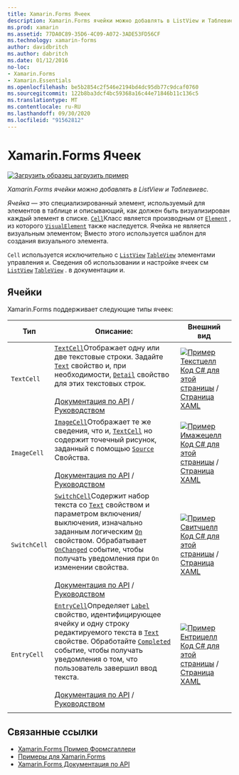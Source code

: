 ```yaml
---
title: Xamarin.Forms Ячеек
description: Xamarin.Forms ячейки можно добавлять в ListView и Таблевиевс. В этой статье перечислены ячейки, входящие в Xamarin.Forms .
ms.prod: xamarin
ms.assetid: 77DA0C89-35D6-4C09-A072-3ADE53FD56CF
ms.technology: xamarin-forms
author: davidbritch
ms.author: dabritch
ms.date: 01/12/2016
no-loc:
- Xamarin.Forms
- Xamarin.Essentials
ms.openlocfilehash: be5b2854c2f546e2194bd4dc95db77c9dcaf0760
ms.sourcegitcommit: 122b8ba3dcf4bc59368a16c44e71846b11c136c5
ms.translationtype: MT
ms.contentlocale: ru-RU
ms.lasthandoff: 09/30/2020
ms.locfileid: "91562812"
---
```

# <a name="no-locxamarinforms-cells"></a>Xamarin.Forms Ячеек

[![Загрузить образец](~/media/shared/download.png) загрузить пример](https://docs.microsoft.com/samples/xamarin/xamarin-forms-samples/formsgallery)

_Xamarin.Forms ячейки можно добавлять в ListView и Таблевиевс._

*Ячейка* — это специализированный элемент, используемый для элементов в таблице и описывающий, как должен быть визуализирован каждый элемент в списке. [`Cell`](xref:Xamarin.Forms.Cell)Класс является производным от [`Element`](xref:Xamarin.Forms.Element) , из которого [`VisualElement`](xref:Xamarin.Forms.Element) также наследуется. Ячейка не является визуальным элементом; Вместо этого используется шаблон для создания визуального элемента.

`Cell` используется исключительно с [`ListView`](xref:Xamarin.Forms.ListView) [`TableView`](xref:Xamarin.Forms.TableView) элементами управления и. Сведения об использовании и настройке ячеек см [`ListView`](~/xamarin-forms/user-interface/listview/index.md) [`TableView`](~/xamarin-forms/user-interface/tableview.md) . в документации и.

## <a name="cells"></a>Ячейки

Xamarin.Forms поддерживает следующие типы ячеек:

| Тип | Описание: | Внешний вид |
| --- | --- | --- |
| `TextCell` | [`TextCell`](xref:Xamarin.Forms.TextCell)Отображает одну или две текстовые строки. Задайте [`Text`](xref:Xamarin.Forms.TextCell.Text) свойство и, при необходимости, [`Detail`](xref:Xamarin.Forms.TextCell.Detail) свойство для этих текстовых строк.<br /><br />[Документация по API](xref:Xamarin.Forms.TextCell)  /  [Руководством](~/xamarin-forms/user-interface/listview/customizing-cell-appearance.md#textcell) | [![Пример Текстцелл](cells-images/TextCell.png "Пример Текстцелл")](cells-images/TextCell-Large.png#lightbox "Пример Текстцелл")<br />[Код C# для этой страницы](https://github.com/xamarin/xamarin-forms-samples/blob/master/FormsGallery/FormsGallery/FormsGallery/CodeExamples/TextCellDemoPage.cs)  /  [Страница XAML](https://github.com/xamarin/xamarin-forms-samples/blob/master/FormsGallery/FormsGallery/FormsGallery/XamlExamples/TextCellDemoPage.xaml) |
| `ImageCell` | [`ImageCell`](xref:Xamarin.Forms.ImageCell)Отображает те же сведения, что и, [`TextCell`](xref:Xamarin.Forms.TextCell) но содержит точечный рисунок, заданный с помощью [`Source`](xref:Xamarin.Forms.Image.Source) Свойства.<br /><br />[Документация по API](xref:Xamarin.Forms.ImageCell)  /  [Руководством](~/xamarin-forms/user-interface/listview/customizing-cell-appearance.md#imagecell) | [![Пример Имажецелл](cells-images/ImageCell.png "Пример Имажецелл")](cells-images/ImageCell-Large.png#lightbox "Пример Имажецелл")<br />[Код C# для этой страницы](https://github.com/xamarin/xamarin-forms-samples/blob/master/FormsGallery/FormsGallery/FormsGallery/CodeExamples/ImageCellDemoPage.cs)  /  [Страница XAML](https://github.com/xamarin/xamarin-forms-samples/blob/master/FormsGallery/FormsGallery/FormsGallery/XamlExamples/ImageCellDemoPage.xaml) |
| `SwitchCell` | [`SwitchCell`](xref:Xamarin.Forms.SwitchCell)Содержит набор текста со [`Text`](xref:Xamarin.Forms.SwitchCell.Text) свойством и параметром включения/выключения, изначально заданным логическим [`On`](xref:Xamarin.Forms.SwitchCell.On) свойством. Обрабатывает [`OnChanged`](xref:Xamarin.Forms.SwitchCell.OnChanged) событие, чтобы получать уведомления при `On` изменении свойства.<br /><br />[Документация по API](xref:Xamarin.Forms.SwitchCell)  /  [Руководством](~/xamarin-forms/user-interface/tableview.md#switchcell) | [![Пример Свитчцелл](cells-images/SwitchCell.png "Пример Свитчцелл")](cells-images/SwitchCell-Large.png#lightbox "Пример Свитчцелл")<br />[Код C# для этой страницы](https://github.com/xamarin/xamarin-forms-samples/blob/master/FormsGallery/FormsGallery/FormsGallery/CodeExamples/SwitchCellDemoPage.cs)  /  [Страница XAML](https://github.com/xamarin/xamarin-forms-samples/blob/master/FormsGallery/FormsGallery/FormsGallery/XamlExamples/SwitchCellDemoPage.xaml) |
| `EntryCell` | [`EntryCell`](xref:Xamarin.Forms.EntryCell)Определяет [`Label`](xref:Xamarin.Forms.EntryCell.Label) свойство, идентифицирующее ячейку и одну строку редактируемого текста в [`Text`](xref:Xamarin.Forms.EntryCell.Text) свойстве. Обработайте [`Completed`](xref:Xamarin.Forms.EntryCell.Completed) событие, чтобы получать уведомления о том, что пользователь завершил ввод текста.<br /><br />[Документация по API](xref:Xamarin.Forms.EntryCell)  /  [Руководством](~/xamarin-forms/user-interface/tableview.md#entrycell) | [![Пример Ентрицелл](cells-images/EntryCell.png "Пример Ентрицелл")](cells-images/EntryCell-Large.png#lightbox "Пример Ентрицелл")<br />[Код C# для этой страницы](https://github.com/xamarin/xamarin-forms-samples/blob/master/FormsGallery/FormsGallery/FormsGallery/CodeExamples/EntryCellDemoPage.cs)  /  [Страница XAML](https://github.com/xamarin/xamarin-forms-samples/blob/master/FormsGallery/FormsGallery/FormsGallery/XamlExamples/EntryCellDemoPage.xaml) |
| | | |

## <a name="related-links"></a>Связанные ссылки

- [Xamarin.Forms Пример Формсгаллери](/samples/xamarin/xamarin-forms-samples/formsgallery)
- [Примеры для Xamarin.Forms](/samples/browse/?products=xamarin&term=Xamarin.Forms)
- [Xamarin.Forms Документация по API](/dotnet/api/xamarin.forms?view=xamarin-forms)